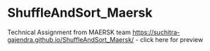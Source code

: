 # ShuffleAndSort_Maersk
Technical Assignment from MAERSK team
https://suchitra-gajendra.github.io/ShuffleAndSort_Maersk/ - click here for preview
